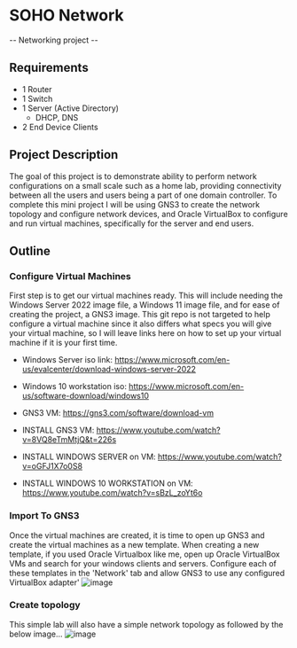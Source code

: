 # SOHO Network
-- Networking project --

## Requirements
- 1 Router
- 1 Switch
- 1 Server (Active Directory)
  - DHCP, DNS
- 2 End Device Clients

## Project Description
The goal of this project is to demonstrate ability to perform network configurations on a small scale such as a home lab, providing connectivity between all the users and users being a part of one domain controller. To complete this mini project I will be using GNS3 to create the network topology and configure network devices, and Oracle VirtualBox to configure and run virtual machines, specifically for the server and end users. 

## Outline
### Configure Virtual Machines
First step is to get our virtual machines ready. This will include needing the Windows Server 2022 image file, a Windows 11 image file, and for ease of creating the project, a GNS3 image. This git repo is not targeted to help configure a virtual machine since it also differs what specs you will give your virtual machine, so I will leave links here on how to set up your virtual machine if it is your first time.

-  Windows Server iso link: https://www.microsoft.com/en-us/evalcenter/download-windows-server-2022
-  Windows 10 workstation iso: https://www.microsoft.com/en-us/software-download/windows10
-  GNS3 VM: https://gns3.com/software/download-vm

- INSTALL GNS3 VM: https://www.youtube.com/watch?v=8VQ8eTmMtjQ&t=226s
- INSTALL WINDOWS SERVER on VM: https://www.youtube.com/watch?v=oGFJ1X7o0S8
- INSTALL WINDOWS 10 WORKSTATION on VM: https://www.youtube.com/watch?v=sBzL_zoYt6o

### Import To GNS3
Once the virtual machines are created, it is time to open up GNS3 and create the virtual machines as a new template. When creating a new template, if you used Oracle Virtualbox like me, open up Oracle VirtualBox VMs and search for your windows clients and servers. Configure each of these templates in the 'Network' tab and allow GNS3 to use any configured VirtualBox adapter' 
![image](https://github.com/Noah-Inocencio/Virtual-Home-Lab/assets/133866909/7e1ef19c-134d-4c3d-97c9-30824b0f6546)

### Create topology
This simple lab will also have a simple network topology as followed by the below image...
![image](https://github.com/Noah-Inocencio/Virtual-Home-Lab/assets/133866909/2d3e588f-8ec7-4b18-8d06-06dc5b005659)
